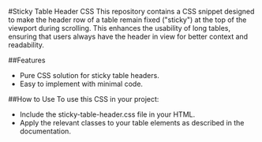#Sticky Table Header CSS
This repository contains a CSS snippet designed to make the header row of a table remain fixed ("sticky") at the top of the viewport during scrolling. This enhances the usability of long tables, ensuring that users always have the header in view for better context and readability.

##Features
* Pure CSS solution for sticky table headers.
* Easy to implement with minimal code.

##How to Use
To use this CSS in your project:
* Include the sticky-table-header.css file in your HTML.
* Apply the relevant classes to your table elements as described in the documentation.

